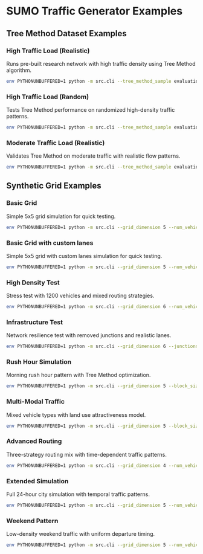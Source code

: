 # SUMO Traffic Generator Examples

## Tree Method Dataset Examples

### High Traffic Load (Realistic)

Runs pre-built research network with high traffic density using Tree Method algorithm.

```bash
env PYTHONUNBUFFERED=1 python -m src.cli --tree_method_sample evaluation/datasets/decentralized_traffic_bottleneck/Experiment1-realistic-high-load/1 --traffic_control tree_method --end-time 7300 --gui
```

### High Traffic Load (Random)

Tests Tree Method performance on randomized high-density traffic patterns.

```bash
env PYTHONUNBUFFERED=1 python -m src.cli --tree_method_sample evaluation/datasets/decentralized_traffic_bottleneck/Experiment2-rand-high-load/1 --traffic_control tree_method --end-time 7300 --gui
```

### Moderate Traffic Load (Realistic)

Validates Tree Method on moderate traffic with realistic flow patterns.

```bash
env PYTHONUNBUFFERED=1 python -m src.cli --tree_method_sample evaluation/datasets/decentralized_traffic_bottleneck/Experiment3-realistic-moderate-load/1 --traffic_control tree_method --end-time 7300 --gui
```

## Synthetic Grid Examples

### Basic Grid

Simple 5x5 grid simulation for quick testing.

```bash
env PYTHONUNBUFFERED=1 python -m src.cli --grid_dimension 5 --num_vehicles 500 --end-time 1800 --gui
```

### Basic Grid with custom lanes

Simple 5x5 grid with custom lanes simulation for quick testing.

```bash
env PYTHONUNBUFFERED=1 python -m src.cli --grid_dimension 5 --num_vehicles 500 --end-time 1800 --gui --custom_lanes A1B1=head:B1C1:3,B1B2:1,B1B0:1;
```

### High Density Test

Stress test with 1200 vehicles and mixed routing strategies.

```bash
env PYTHONUNBUFFERED=1 python -m src.cli --grid_dimension 6 --num_vehicles 1200 --end-time 3600 --routing_strategy 'shortest 60 realtime 40' --traffic_control actuated --gui
```

### Infrastructure Test

Network resilience test with removed junctions and realistic lanes.

```bash
env PYTHONUNBUFFERED=1 python -m src.cli --grid_dimension 6 --junctions_to_remove 2 --num_vehicles 1000 --lane_count realistic --end-time 5400 --gui
```

### Rush Hour Simulation

Morning rush hour pattern with Tree Method optimization.

```bash
env PYTHONUNBUFFERED=1 python -m src.cli --grid_dimension 5 --block_size_m 200 --num_vehicles 2000 --departure_pattern six_periods --start_time_hour 7.0 --traffic_control tree_method --end-time 3600 --gui
```

### Multi-Modal Traffic

Mixed vehicle types with land use attractiveness model.

```bash
env PYTHONUNBUFFERED=1 python -m src.cli --grid_dimension 5 --block_size_m 150 --num_vehicles 850 --vehicle_types 'passenger 50 commercial 40 public 10' --attractiveness land_use --gui
```

### Advanced Routing

Three-strategy routing mix with time-dependent traffic patterns.

```bash
env PYTHONUNBUFFERED=1 python -m src.cli --grid_dimension 4 --num_vehicles 600 --routing_strategy 'shortest 40 realtime 30 fastest 30' --time_dependent --end-time 3600 --gui
```

### Extended Simulation

Full 24-hour city simulation with temporal traffic patterns.

```bash
env PYTHONUNBUFFERED=1 python -m src.cli --grid_dimension 5 --num_vehicles 7500 --end-time 86400 --departure_pattern six_periods --time_dependent --gui
```

### Weekend Pattern

Low-density weekend traffic with uniform departure timing.

```bash
env PYTHONUNBUFFERED=1 python -m src.cli --grid_dimension 5 --num_vehicles 400 --departure_pattern uniform --start_time_hour 10.0 --attractiveness hybrid --end-time 7200 --gui
```

